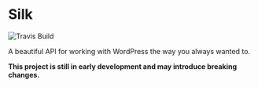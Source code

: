 # Silk

![Travis Build](https://travis-ci.org/aaemnnosttv/silk.svg)

A beautiful API for working with WordPress the way you always wanted to.

**This project is still in early development and may introduce breaking changes.**
